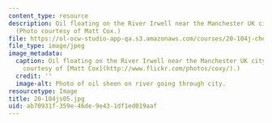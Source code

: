 ```yaml
---
content_type: resource
description: Oil floating on the River Irwell near the Manchester UK city center.
  (Photo courtesy of Matt Cox.)
file: https://ol-ocw-studio-app-qa.s3.amazonaws.com/courses/20-104j-chemicals-in-the-environment-toxicology-and-public-health-be-104j-spring-2005/ab70931f359e46de9e431df1ed019aaf_20-104js05.jpg
file_type: image/jpeg
image_metadata:
  caption: Oil floating on the River Irwell near the Manchester UK city center. (Photo
    courtesy of [Matt Cox](http://www.flickr.com/photos/coxy/).)
  credit: ''
  image-alt: Photo of oil sheen on river going through city.
resourcetype: Image
title: 20-104js05.jpg
uid: ab70931f-359e-46de-9e43-1df1ed019aaf
---
```

